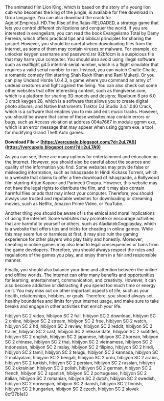 
 
The animated film Lion King, which is based on the story of a young lion cub who becomes the king of the jungle, is available for free download in Urdu language. You can also download the crack for Age.of.Empires.II.HD.The.Rise.of.the.Rajas-RELOADED, a strategy game that lets you control different civilizations and conquer the world. If you are interested in evangelism, you can read the book Evangelismo Total by Damy Ferreira, which offers practical tips and biblical principles for sharing the gospel. However, you should be careful when downloading files from the internet, as some of them may contain viruses or malware. For example, dc unlocker keygen username and password.rar 92bfdcm is a suspicious file that may harm your computer. You should also avoid using illegal software such as realflight g4.5 interlink serial number, which is a flight simulator that requires a valid serial number to run. Instead, you can watch Chalte Chalte, a romantic comedy film starring Shah Rukh Khan and Rani Mukerji. Or you can play Undead Horde 1.0.4.3, a game where you command an army of undead creatures and fight against the living. You can also check out some other websites that offer interesting content, such as thingiverse.com, which is a platform for sharing 3D models and designs; flipalbum 6 pro 6.0 3 crack keygen 28, which is a software that allows you to create digital photo albums; and Native Instruments Traktor DJ Studio 3.4.1.040 Crack, which is a software that enables you to mix and edit music tracks. However, you should be aware that some of these websites may contain errors or bugs, such as Access violation at address 004a7667 in module ggmm exe, which is an error message that may appear when using ggmm exe, a tool for modifying Grand Theft Auto games.
 
**Download File ✓ [https://vercupalo.blogspot.com/?d=2uL7A9](https://vercupalo.blogspot.com/?d=2uL7A9)**


  
As you can see, there are many options for entertainment and education on the internet. However, you should also be careful about the sources and quality of the information you find. Some websites may provide false or misleading information, such as Ishaqzaade In Hindi Kickass Torrent, which is a website that claims to offer a free download of Ishaqzaade, a Bollywood film starring Arjun Kapoor and Parineeti Chopra. However, this website may not have the legal rights to distribute the film, and it may also contain harmful files or ads that may infect your computer. Therefore, you should always use trusted and reputable websites for downloading or streaming movies, such as Netflix, Amazon Prime Video, or YouTube.
  
Another thing you should be aware of is the ethical and moral implications of using the internet. Some websites may promote or encourage activities that are harmful to yourself or others, such as AladiatokGogplayday, which is a website that offers tips and tricks for cheating in online games. While this may seem fun or harmless at first, it may also ruin the gaming experience for other players who play fairly and honestly. Moreover, cheating in online games may also lead to legal consequences or bans from the game developers. Therefore, you should always respect the rules and regulations of the games you play, and enjoy them in a fair and responsible manner.
  
Finally, you should also balance your time and attention between the online and offline worlds. The internet can offer many benefits and opportunities for learning, entertainment, communication, and creativity. However, it can also become addictive or distracting if you spend too much time or energy on it. You may miss out on other important aspects of life, such as your health, relationships, hobbies, or goals. Therefore, you should always set healthy boundaries and limits for your internet usage, and make sure to take breaks and engage in other activities that enrich your life.
 
hibijyon SC 2 video,  hibijyon SC 2 full,  hibijyon SC 2 download,  hibijyon SC 2 online,  hibijyon SC 2 stream,  hibijyon SC 2 free,  hibijyon SC 2 watch,  hibijyon SC 2 hd,  hibijyon SC 2 review,  hibijyon SC 2 reddit,  hibijyon SC 2 trailer,  hibijyon SC 2 cast,  hibijyon SC 2 release date,  hibijyon SC 2 subtitles,  hibijyon SC 2 english,  hibijyon SC 2 japanese,  hibijyon SC 2 korean,  hibijyon SC 2 chinese,  hibijyon SC 2 thai,  hibijyon SC 2 vietnamese,  hibijyon SC 2 indonesian,  hibijyon SC 2 malay,  hibijyon SC 2 filipino,  hibijyon SC 2 hindi,  hibijyon SC 2 tamil,  hibijyon SC 2 telugu,  hibijyon SC 2 kannada,  hibijyon SC 2 malayalam,  hibijyon SC 2 bengali,  hibijyon SC 2 urdu,  hibijyon SC 2 arabic,  hibijyon SC 2 turkish,  hibijyon SC 2 persian,  hibijyon SC 2 russian,  hibijyon SC 2 ukrainian,  hibijyon SC 2 polish,  hibijyon SC 2 german,  hibijyon SC 2 french,  hibijyon SC 2 spanish,  hibijyon SC 2 portuguese,  hibijyon SC 2 italian,  hibijyon SC 2 romanian,  hibijyon SC 2 dutch,  hibijyon SC 2 swedish,  hibijyon SC 2 norwegian,  hibijyon SC 2 danish,  hibijyon SC 2 finnish,  hibijyon SC 2 hungarian,  hibijyon SC 2 czech,  hibijyon SC 2 slovak
 8cf37b1e13
 
